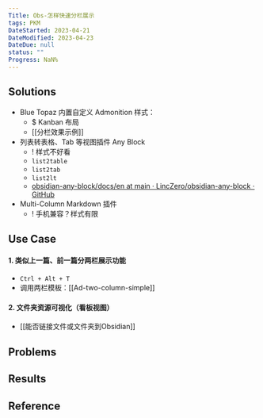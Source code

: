 ```yaml
---
Title: Obs-怎样快速分栏展示
tags: PKM
DateStarted: 2023-04-21
DateModified: 2023-04-23
DateDue: null
status: ""
Progress: NaN%
---
```

## Solutions
- Blue Topaz 内置自定义 Admonition 样式：
	- $ Kanban 布局
	- [[分栏效果示例]]
- 列表转表格、Tab 等视图插件 Any Block
	- ! 样式不好看
	- `list2table`
	- `list2tab`
	- `list2lt`
	- [obsidian-any-block/docs/en at main · LincZero/obsidian-any-block · GitHub](https://github.com/LincZero/obsidian-any-block/tree/main/docs/en)
- Multi-Column Markdown 插件
	- ! 手机兼容？样式有限
## Use Case
#### 1. 类似上一篇、前一篇分两栏展示功能
- `Ctrl + Alt + T`
- 调用两栏模板：[[Ad-two-column-simple]]
#### 2. 文件夹资源可视化（看板视图）
- [[能否链接文件或文件夹到Obsidian]]
## Problems


## Results



## Reference


